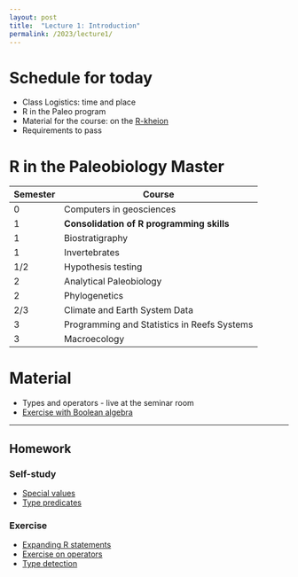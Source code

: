 ```yaml
---
layout: post
title:  "Lecture 1: Introduction"
permalink: /2023/lecture1/
---
```


# Schedule for today

- Class Logistics: time and place
- R in the Paleo program
- Material for the course: on the [R-kheion](https://adamkocsis.github.io/rkheion/)
- Requirements to pass


# R in the Paleobiology Master

| Semester | Course                                      |
|----------|---------------------------------------------|
| 0        | Computers in geosciences                    |
| 1        | **Consolidation of R programming skills**   |
| 1        | Biostratigraphy                             |
| 1        | Invertebrates                               |
| 1/2      | Hypothesis testing                          |
| 2        | Analytical Paleobiology                     |
| 2        | Phylogenetics                               |
| 2/3      | Climate and Earth System Data               |
| 3        | Programming and Statistics in Reefs Systems |
| 3        | Macroecology                                |


# Material

- Types and operators - live at the seminar room
- [Exercise with Boolean algebra](https://adamkocsis.github.io/rkheion/Exercises/2022-10-24c_boolean_algebra.html)

* * * 

## Homework 

### Self-study

- [Special values](https://adamkocsis.github.io/rkheion/2_Advanced_Beginner/02_types_and_variables/special_values.html)
- [Type predicates](https://adamkocsis.github.io/rkheion/2_Advanced_Beginner/02_types_and_variables/type_predicates.html)

### Exercise

- [Expanding R statements](https://adamkocsis.github.io/rkheion/Exercises/2022-10-24a_expansion.html)
- [Exercise on operators](https://adamkocsis.github.io/rkheion/Exercises/2022-10-18a_operator_types.html)
- [Type detection](https://adamkocsis.github.io/rkheion/Exercises/2022-10-27a_type_detection.html)
